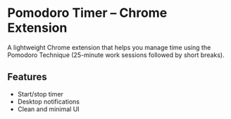 # Pomodoro Timer – Chrome Extension

A lightweight Chrome extension that helps you manage time using the Pomodoro Technique (25-minute work sessions followed by short breaks).

## Features
- Start/stop timer
- Desktop notifications
- Clean and minimal UI
